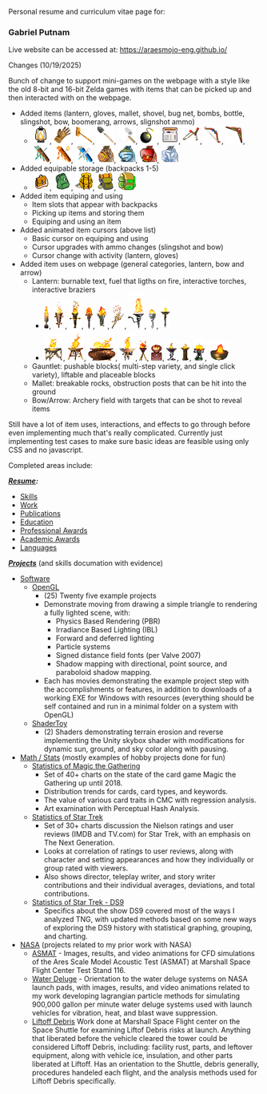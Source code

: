 Personal resume and curriculum vitae page for:

### Gabriel Putnam

Live website can be accessed at: https://araesmojo-eng.github.io/

Changes (10/19/2025)

Bunch of change to support mini-games on the webpage with a style like the old 8-bit and 16-bit Zelda games with items that can be picked up and then interacted with on the webpage.

- Added items (lantern, gloves, mallet, shovel, bug net, bombs, bottle, slingshot, bow, boomerang, arrows, slignshot ammo)
  - <img src="items/item_lantern2_icn.png">, <img src="items/item_glove2_icn.png">, <img src="items/item_mallet_icn.png">, <img src="items/item_shovel_icn.png">, <img src="items/item_bug_net_icn.png">, <img src="items/item_bomb_icn.png">, <img src="items/item_bottle_icn.png">, <img src="items/item_slingshot_icn.png">, <img src="items/item_bow_icn.png">, <img src="items/item_boomerang_icn.png">, <img src="items/item_arrow_quiver_icn.png">, <img src="items/item_arrow_quiver_fire_icn.png">, <img src="items/item_arrow_quiver_lightning_icn.png">, <img src="items/item_seed_deku_bag_icn.png">, <img src="items/item_seed_gale_bag_icn.png">, <img src="items/item_seed_ember_bag_icn.png">, <img src="items/item_ice_cube_bag_icn.png">
- Added equipable storage (backpacks 1-5)
  - <img src="items/backpack_01.png">, <img src="items/backpack_02.png">, <img src="items/backpack_03.png">, <img src="items/backpack_04.png">, <img src="items/backpack_05.png">
- Added item equiping and using
  - Item slots that appear with backpacks
  - Picking up items and storing them
  - Equiping and using an item
- Added animated item cursors (above list)
  - Basic cursor on equiping and using
  - Cursor upgrades with ammo changes (slingshot and bow)
  - Cursor change with activity (lantern, gloves)
- Added item uses on webpage (general categories, lantern, bow and arrow)
  - Lantern: burnable text, fuel that ligths on fire, interactive torches, interactive braziers
    - <img src="items/fire_torch1.gif">, <img src="items/fire_torch2.gif">, <img src="items/fire_torch3.gif">, <img src="items/fire_torch4.gif">, <img src="items/fire_torch5.gif">, <img src="items/fire_torch6.gif">, <img src="items/fire_torch7.gif">, <img src="items/fire_torch8.gif">, <img src="items/fire_torch9.gif">
    - <img src="items/fire_brazier1.gif">, <img src="items/fire_brazier2.gif">, <img src="items/fire_brazier3.gif">, <img src="items/fire_brazier4.gif">, <img src="items/fire_brazier5.gif">, <img src="items/fire_brazier6.gif">, <img src="items/fire_brazier7.gif">, <img src="items/fire_brazier8.gif">, <img src="items/fire_brazier9.gif">, <img src="items/fire_brazier10.gif">
  - Gauntlet: pushable blocks( multi-step variety, and single click variety), liftable and placeable blocks
  - Mallet: breakable rocks, obstruction posts that can be hit into the ground
  - Bow/Arrow: Archery field with targets that can be shot to reveal items

Still have a lot of item uses, interactions, and effects to go through before even implementing much that's really complicated.
Currently just implementing test cases to make sure basic ideas are feasible using only CSS and no javascript.

Completed areas include:

***[Resume](https://araesmojo-eng.github.io/index.html#section_resume):***
- [Skills](https://araesmojo-eng.github.io/index.html#rsm_skills_trg)
- [Work](https://araesmojo-eng.github.io/index.html#rsm_work_trg)
- [Publications](https://araesmojo-eng.github.io/index.html#rsm_publications_trg)
- [Education](https://araesmojo-eng.github.io/index.html#rsm_education_trg)
- [Professional Awards](https://araesmojo-eng.github.io/index.html#rsm_prof_awards_trg)
- [Academic Awards](https://araesmojo-eng.github.io/index.html#rsm_academic_awards_trg)
- [Languages](https://araesmojo-eng.github.io/index.html#rsm_languages_trg)

***[Projects](https://araesmojo-eng.github.io/index.html#section_projects)*** (and skills documation with evidence)
- [Software](https://araesmojo-eng.github.io/index.html#prj_sftwr_trg)
  - [OpenGL](https://araesmojo-eng.github.io/index.html#prj_sftwr_opengl_trg)
    - (25) Twenty five example projects
    - Demonstrate moving from drawing a simple triangle to rendering a fully lighted scene, with:
      - Physics Based Rendering (PBR)
      - Irradiance Based Lighting (IBL)
      - Forward and deferred lighting
      - Particle systems
      - Signed distance field fonts (per Valve 2007)
      - Shadow mapping with directional, point source, and paraboloid shadow mapping.
    - Each has movies demonstrating the example project step with the accomplishments or features, in addition to downloads of a working EXE for Windows with resources (everything should be self contained and run in a minimal folder on a system with OpenGL)
  - [ShaderToy](https://araesmojo-eng.github.io/index.html#prj_sftwr_shadertoy_trg)
    - (2) Shaders demonstrating terrain erosion and reverse implementing the Unity skybox shader with modifications for dynamic sun, ground, and sky color along with pausing.
- [Math / Stats](https://araesmojo-eng.github.io/index.html#prj_math_trg) (mostly examples of hobby projects done for fun)
  - [Statistics of Magic the Gathering](https://araesmojo-eng.github.io/index.html#prj_math_mtg_stats_trg)
    - Set of 40+ charts on the state of the card game Magic the Gathering up until 2018.
    - Distribution trends for cards, card types, and keywords.
    - The value of various card traits in CMC with regression analysis.
    - Art examination with Perceptual Hash Analysis.
  - [Statistics of Star Trek](https://araesmojo-eng.github.io/index.html#prj_math_star_trek_stats_trg)
    - Set of 30+ charts discussion the Nielson ratings and user reviews (IMDB and TV.com) for Star Trek, with an emphasis on The Next Generation.
    - Looks at correlation of ratings to user reviews, along with character and setting appearances and how they individually or group rated with viewers.
    - Also shows director, teleplay writer, and story writer contributions and their individual averages, deviations, and total contributions.
  - [Statistics of Star Trek - DS9](https://araesmojo-eng.github.io/index.html#prj_math_star_trek_stats_ds9_trg)
    - Specifics about the show DS9 covered most of the ways I analyzed TNG, with updated methods based on some new ways of exploring the DS9 history with statistical graphing, grouping, and charting.
- [NASA](https://araesmojo-eng.github.io/index.html#prj_nasa_trg) (projects related to my prior work with NASA)
  - [ASMAT](https://araesmojo-eng.github.io/index.html#prj_nasa_asmat_trg) - Images, results, and video animations for CFD simulations of the Ares Scale Model Acoustic Test (ASMAT) at Marshall Space Flight Center Test Stand 116.
  - [Water Deluge](https://araesmojo-eng.github.io/index.html#prj_nasa_water_trg) - Orientation to the water deluge systems on NASA launch pads, with images, results, and video animations related to my work developing lagrangian particle methods for simulating 900,000 gallon per minute water deluge systems used with launch vehicles for vibration, heat, and blast wave suppression.
  - [Liftoff Debris](https://araesmojo-eng.github.io/index.html#prj_nasa_liftoff_debris_trg) Work done at Marshall Space Flight center on the Space Shuttle for examining Liftof Debris risks at launch.  Anything that liberated before the vehicle cleared the tower could be considered Liftoff Debris, including: facility rust, parts, and leftover equipment, along with vehicle ice, insulation, and other parts liberated at Liftoff.  Has an orientation to the Shuttle, debris generally, procedures handeled each flight, and the analysis methods used for Liftoff Debris specifically.
